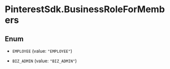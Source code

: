 # PinterestSdk.BusinessRoleForMembers

## Enum


* `EMPLOYEE` (value: `"EMPLOYEE"`)

* `BIZ_ADMIN` (value: `"BIZ_ADMIN"`)


